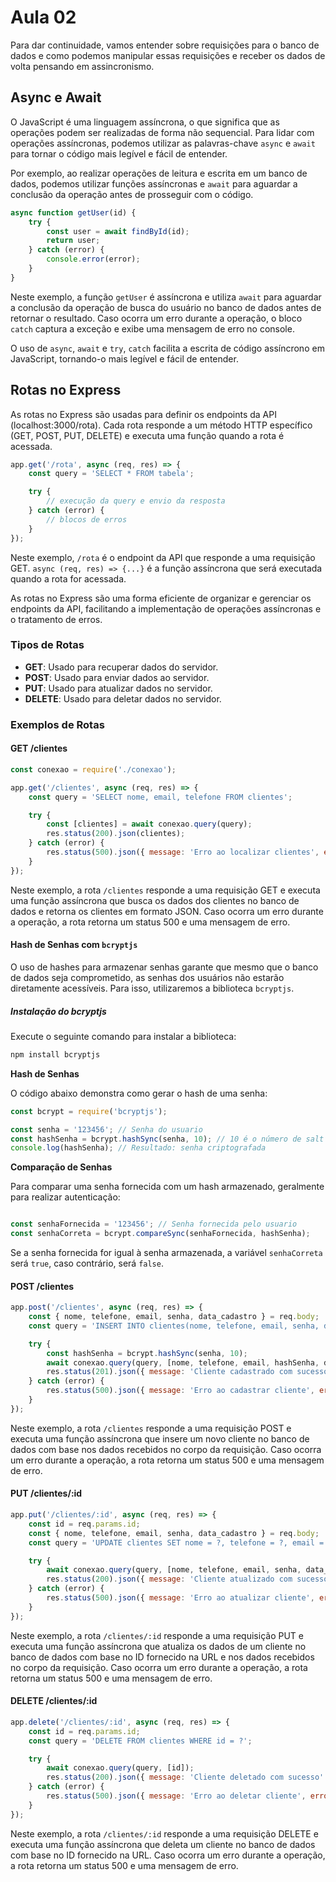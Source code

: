 # Aula 02

Para dar continuidade, vamos entender sobre requisições para o banco de dados e como podemos manipular essas requisições e receber os dados de volta pensando em assincronismo.

## **Async e Await**

O JavaScript é uma linguagem assíncrona, o que significa que as operações podem ser realizadas de forma não sequencial. Para lidar com operações assíncronas, podemos utilizar as palavras-chave `async` e `await` para tornar o código mais legível e fácil de entender.

Por exemplo, ao realizar operações de leitura e escrita em um banco de dados, podemos utilizar funções assíncronas e `await` para aguardar a conclusão da operação antes de prosseguir com o código.

```javascript
async function getUser(id) {
    try {
        const user = await findById(id);
        return user;
    } catch (error) {
        console.error(error);
    }
}
```

Neste exemplo, a função `getUser` é assíncrona e utiliza `await` para aguardar a conclusão da operação de busca do usuário no banco de dados antes de retornar o resultado. Caso ocorra um erro durante a operação, o bloco `catch` captura a exceção e exibe uma mensagem de erro no console.

O uso de `async`, `await` e `try`, `catch` facilita a escrita de código assíncrono em JavaScript, tornando-o mais legível e fácil de entender.

## **Rotas no Express**

As rotas no Express são usadas para definir os endpoints da API (localhost:3000/rota). Cada rota responde a um método HTTP específico (GET, POST, PUT, DELETE) e executa uma função quando a rota é acessada.

```javascript
app.get('/rota', async (req, res) => {
    const query = 'SELECT * FROM tabela';

    try {
        // execução da query e envio da resposta
    } catch (error) {
        // blocos de erros
    }
});
```

Neste exemplo, `/rota` é o endpoint da API que responde a uma requisição GET. `async (req, res) => {...}` é a função assíncrona que será executada quando a rota for acessada.

As rotas no Express são uma forma eficiente de organizar e gerenciar os endpoints da API, facilitando a implementação de operações assíncronas e o tratamento de erros.

### **Tipos de Rotas**

- **GET**: Usado para recuperar dados do servidor.
- **POST**: Usado para enviar dados ao servidor.
- **PUT**: Usado para atualizar dados no servidor.
- **DELETE**: Usado para deletar dados no servidor.

### **Exemplos de Rotas**

#### **GET /clientes**

```javascript
const conexao = require('./conexao');

app.get('/clientes', async (req, res) => {
    const query = 'SELECT nome, email, telefone FROM clientes';

    try {
        const [clientes] = await conexao.query(query);
        res.status(200).json(clientes);
    } catch (error) {
        res.status(500).json({ message: 'Erro ao localizar clientes', error: error.message });
    }
});
```

Neste exemplo, a rota `/clientes` responde a uma requisição GET e executa uma função assíncrona que busca os dados dos clientes no banco de dados e retorna os clientes em formato JSON. Caso ocorra um erro durante a operação, a rota retorna um status 500 e uma mensagem de erro.

#### Hash de Senhas com `bcryptjs`

O uso de hashes para armazenar senhas garante que mesmo que o banco de dados seja comprometido, as senhas dos usuários não estarão diretamente acessíveis. Para isso, utilizaremos a biblioteca `bcryptjs`.

##### **Instalação do bcryptjs**

Execute o seguinte comando para instalar a biblioteca:

```bash
npm install bcryptjs
```

**Hash de Senhas**

O código abaixo demonstra como gerar o hash de uma senha:

```javascript
const bcrypt = require('bcryptjs');

const senha = '123456'; // Senha do usuario
const hashSenha = bcrypt.hashSync(senha, 10); // 10 é o número de salt rounds
console.log(hashSenha); // Resultado: senha criptografada
```

**Comparação de Senhas**

Para comparar uma senha fornecida com um hash armazenado, geralmente para realizar autenticação:

```javascript

const senhaFornecida = '123456'; // Senha fornecida pelo usuario
const senhaCorreta = bcrypt.compareSync(senhaFornecida, hashSenha);
```

Se a senha fornecida for igual à senha armazenada, a variável `senhaCorreta` será `true`, caso contrário, será `false`.

#### **POST /clientes**

```javascript
app.post('/clientes', async (req, res) => {
    const { nome, telefone, email, senha, data_cadastro } = req.body;
    const query = 'INSERT INTO clientes(nome, telefone, email, senha, data_cadastro) VALUES (?, ?, ?, ?, ?)';

    try {
        const hashSenha = bcrypt.hashSync(senha, 10);
        await conexao.query(query, [nome, telefone, email, hashSenha, data_cadastro]);
        res.status(201).json({ message: 'Cliente cadastrado com sucesso' });
    } catch (error) {
        res.status(500).json({ message: 'Erro ao cadastrar cliente', error: error.message });
    }
});
```

Neste exemplo, a rota `/clientes` responde a uma requisição POST e executa uma função assíncrona que insere um novo cliente no banco de dados com base nos dados recebidos no corpo da requisição. Caso ocorra um erro durante a operação, a rota retorna um status 500 e uma mensagem de erro.


#### **PUT /clientes/:id**

```javascript
app.put('/clientes/:id', async (req, res) => {
    const id = req.params.id;
    const { nome, telefone, email, senha, data_cadastro } = req.body;
    const query = 'UPDATE clientes SET nome = ?, telefone = ?, email = ?, senha = ?, data_cadastro = ? WHERE id = ?';

    try {
        await conexao.query(query, [nome, telefone, email, senha, data_cadastro, id]);
        res.status(200).json({ message: 'Cliente atualizado com sucesso' });
    } catch (error) {
        res.status(500).json({ message: 'Erro ao atualizar cliente', error: error.message });
    }
});
```

Neste exemplo, a rota `/clientes/:id` responde a uma requisição PUT e executa uma função assíncrona que atualiza os dados de um cliente no banco de dados com base no ID fornecido na URL e nos dados recebidos no corpo da requisição. Caso ocorra um erro durante a operação, a rota retorna um status 500 e uma mensagem de erro.

#### **DELETE /clientes/:id**

```javascript
app.delete('/clientes/:id', async (req, res) => {
    const id = req.params.id;
    const query = 'DELETE FROM clientes WHERE id = ?';

    try {
        await conexao.query(query, [id]);
        res.status(200).json({ message: 'Cliente deletado com sucesso' });
    } catch (error) {
        res.status(500).json({ message: 'Erro ao deletar cliente', error: error.message });
    }
});
```

Neste exemplo, a rota `/clientes/:id` responde a uma requisição DELETE e executa uma função assíncrona que deleta um cliente no banco de dados com base no ID fornecido na URL. Caso ocorra um erro durante a operação, a rota retorna um status 500 e uma mensagem de erro.

